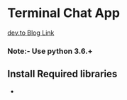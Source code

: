 # Terminal Chat App
[dev.to Blog Link](https://dev.to/imdhanush/build-a-terminal-chatapp-using-python-2392)

### Note:- Use python 3.6.+

## Install Required libraries
  - 